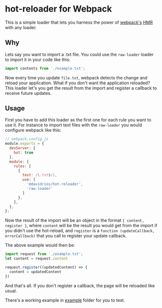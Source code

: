 # hot-reloader for Webpack

This is a simple loader that lets you harness the power of
[webpack's](https://webpack.js.org/) [HMR](https://webpack.js.org/concepts/hot-module-replacement/)
with any loader.


## Why

Lets say you want to import a .txt file. You could use the `raw-loader` loader to
import it in your code like this:

```javascript
import contents from './example.txt';
```

Now every time you update `file.txt`, webpack detects the change and reload your
application. What if you don't want the application reloaded? This loader let's you
get the result from the import and register a callback to receive future updates.


## Usage

First you have to add this loader as the first one for each rule you want to use it.
For instance to import text files with the `raw-loader` you would configure
webpack like this:

```javascript
// webpack.config.js
module.exports = {
  devServer: {
    hot: true
  },
  module: {
    rules: [
      {
        test: /\.txt$/i,
        use: [
          '@davidrios/hot-reloader',
          'raw-loader'
        ]
      },
    ],
  },
};
```

Now the result of the import will be an object in the format `{ content, register }`,
where `content` will be the result you would get from the import if you didn't use
the hot-reload, and `register` is a `function (updateCallback, errorCallback)` that
you call to register your update callback.

The above example would then be:

```javascript
import request from './example.txt';
let content = request.content

request.register((updatedContent) => {
  content = updatedContent
})
```

And that's all. If you don't register a callback, the page will be reloaded like
usual.

There's a working example in [example](https://github.com/davidrios/hot-reloader/tree/master/example)
folder for you to test.